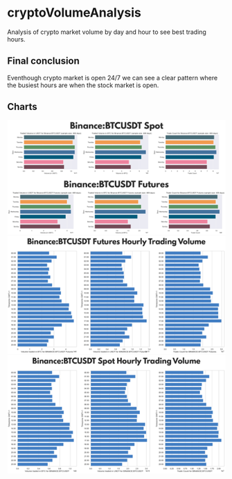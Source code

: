 # cryptoVolumeAnalysis
Analysis of crypto market volume by day and hour to see best trading hours.

## Final conclusion

Eventhough crypto market is open 24/7 we can see a clear pattern where the busiest hours are when the stock market is open.

## Charts
![BTCUSDT Daily](/output/BTCUSDT-daily-Conclusion.png "BTCUSDT Daily")
![BTCUSDT hourly](/output/BTCUSDT-futures-hourly-Conclusion.png   "BTCUSDT Hourly")
![BTCUSDT Perp hourly](/output/BTCUSDT-hourly-Conclusion.png  "BTCUSDT Perp Hourly")
